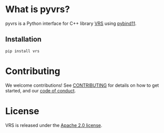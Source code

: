 # What is pyvrs?

pyvrs is a Python interface for C++ library [VRS](https://github.com/facebookresearch/vrs) using [pybind11](https://github.com/pybind/pybind11).

## Installation
```
pip install vrs
```


# Contributing

We welcome contributions! See [CONTRIBUTING](CONTRIBUTING.md) for details on how
to get started, and our [code of conduct](CODE_OF_CONDUCT.md).

# License

VRS is released under the [Apache 2.0 license](LICENSE).
